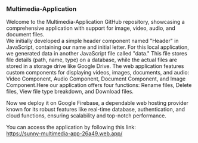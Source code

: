 ### Multimedia-Application
Welcome to the Multimedia-Application GitHub repository, showcasing a comprehensive application with support for image, video, audio, and document files.\
We initially developed a simple header component named "Header" in JavaScript, containing our name and initial letter. For this local application, we generated data in another JavaScript file called "data." This file stores file details (path, name, type) on a database, while the actual files are stored in a storage drive like Google Drive. The web application features custom components for displaying videos, images, documents, and audio: Video Component, Audio Component, Document Component, and Image Component.Here our application offers four functions: Rename files, Delete files, View file type breakdown, and Download files.

Now we deploy it on Google Firebase, a dependable web hosting provider known for its robust features like real-time database, authentication, and cloud functions, ensuring scalability and top-notch performance.

You can access the application by following this link:\
https://sunny-multimedia-app-26a49.web.app/
